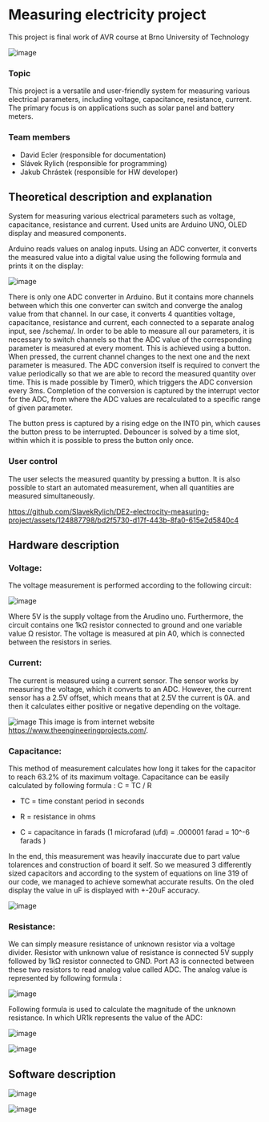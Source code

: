 #  Measuring electricity project
This project is final work of AVR course at Brno University of Technology

![image](images/real_connection.jpg)


### Topic
This project is a versatile and user-friendly system for measuring various electrical parameters, including voltage, capacitance, resistance, current. The primary focus is on applications such as solar panel and battery meters.

### Team members

* David Ecler (responsible for documentation)
* Slávek Rylich (responsible for programming)
* Jakub Chrástek (responsible for HW developer)

## Theoretical description and explanation

System for measuring various electrical parameters such as voltage, capacitance, resistance and current.
Used units are Arduino UNO, OLED display and measured components.

Arduino reads values on analog inputs. Using an ADC converter, it converts the measured value into a digital value using the following formula and prints it on the display:

![image](images/eq_adc_floor.png)

There is only one ADC converter in Arduino. But it contains more channels between which this one converter can switch and converge the analog value from that channel.
In our case, it converts 4 quantities voltage, capacitance, resistance and current, each connected to a separate analog input, see /schema/.
In order to be able to measure all our parameters, it is necessary to switch channels so that the ADC value of the corresponding parameter is measured at every moment. This is achieved using a button. When pressed, the current channel changes to the next one and the next parameter is measured.
The ADC conversion itself is required to convert the value periodically so that we are able to record the measured quantity over time. This is made possible by Timer0, which triggers the ADC conversion every 3ms.
Completion of the conversion is captured by the interrupt vector for the ADC, from where the ADC values are recalculated to a specific range of given parameter.

The button press is captured by a rising edge on the INT0 pin, which causes the button press to be interrupted. Debouncer is solved by a time slot, within which it is possible to press the button only once.

### User control
The user selects the measured quantity by pressing a button. It is also possible to start an automated measurement, when all quantities are measured simultaneously.


https://github.com/SlavekRylich/DE2-electrocity-measuring-project/assets/124887798/bd2f5730-d17f-443b-8fa0-615e2d5840c4


## Hardware description

### Voltage:
The voltage measurement is performed 
according to the following circuit:

![image](images/voltage_measurement.png)

Where 5V is the supply voltage from the Arudino uno. Furthermore, the circuit contains one 1kΩ 
resistor connected to ground and one variable value Ω resistor. The voltage is measured at pin A0, 
which is connected between the resistors in series.

### Current:
The current is measured using a current sensor. The sensor works by measuring the voltage, which it 
converts to an ADC. However, the current sensor has a 2.5V offset, which means that at 2.5V the 
current is 0A. and then it calculates either positive or negative depending on the voltage.

![image](images/current_measurement.png)
This image is from internet website https://www.theengineeringprojects.com/.

### Capacitance:
This method of measurement calculates how long it takes for the capacitor to reach 63.2% of its maximum voltage. Capacitance can be easily calculated by following formula :
C = TC / R
      
 *    TC = time constant period in seconds

 *    R = resistance in ohms

 *    C = capacitance in farads (1 microfarad (ufd) = .000001 farad = 10^-6 farads )


In the end, this measurement was heavily inaccurate due to part value tolarences and construction of board it self. So we measured 3 differently sized capacitors and according to the system of equations on line 319 of our code, we managed to achieve somewhat accurate results. On the oled display the value in uF is displayed with +-20uF accuracy.

![image](images/capacitance_measurement.png)

### Resistance:
We can simply measure resistance of unknown resistor via a voltage divider. Resistor with unknown value of resistance is connected 5V supply followed by 1kΩ resistor connected to GND. Port A3 is connected between these two resistors to read analog value called ADC. The analog value is represented by following formula :

![image](images/resistance_formula_pcq.png)

Following formula is used to calculate the magnitude of the unknown resistance. In which UR1k represents the value of
the ADC:

![image](images/resistance_formula.png)

![image](images/resistance_measurement.png)



## Software description
![image](documentation/one_state.PNG)

![image](documentation/state_diagram.PNG)
